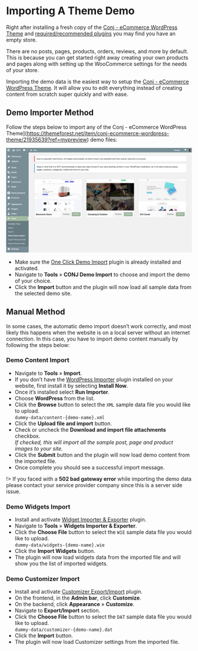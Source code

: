 # Importing A Theme Demo

Right after installing a fresh copy of the [Conj - eCommerce WordPress Theme](https://themeforest.net/item/conj-ecommerce-wordpress-theme/21935639?ref=mypreview) and [required/recommended plugins](installing-recommended-plugins) you may find you have an empty store. 

There are no posts, pages, products, orders, reviews, and more by default. This is because you can get started right away creating your own products and pages along with setting up the WooCommerce settings for the needs of your store.

Importing the demo data is the easiest way to setup the [Conj - eCommerce WordPress Theme](https://themeforest.net/item/conj-ecommerce-wordpress-theme/21935639?ref=mypreview). It will allow you to edit everything instead of creating content from scratch super quickly and with ease.

## Demo Importer Method

Follow the steps below to import any of the Conj - eCommerce WordPress Theme](https://themeforest.net/item/conj-ecommerce-wordpress-theme/21935639?ref=mypreview) demo files:

![Importing Conj - eCommerce WordPress Theme Demo Data](img/importing-conj-theme-demo-data.png)

* Make sure the [One Click Demo Import](https://wordpress.org/plugins/one-click-demo-import/) plugin is already installed and activated.
* Navigate to **Tools** » **CONJ Demo Import** to choose and import the demo of your choice.
* Click the **Import** button and the plugin will now load all sample data from the selected demo site.

## Manual Method

In some cases, the automatic demo import doesn’t work correctly, and most likely this happens when the website is on a local server without an internet connection. In this case, you have to import demo content manually by following the steps below:

### Demo Content Import

* Navigate to **Tools** » **Import**.
* If you don’t have the [WordPress Importer](https://wordpress.org/plugins/wordpress-importer/) plugin installed on your website, first install it by selecting **Install Now**.
* Once it’s installed select **Run Importer**.
* Choose **WordPress** from the list.
* Click the **Browse** button to select the `XML` sample data file you would like to upload.<br/>
`dummy-data/content-{demo-name}.xml`
* Click the **Upload file and import** button.
* Check or uncheck the **Download and import file attachments** checkbox.<br/>
*If checked, this will import all the sample post, page and product images to your site.*
* Click the **Submit** button and the plugin will now load demo content from the imported file.
* Once complete you should see a successful import message.

!> If you faced with a **502 bad gateway error** while importing the demo data please contact your service provider company since this is a server side issue.

### Demo Widgets Import

* Install and activate [Widget Importer & Exporter](https://wordpress.org/plugins/widget-importer-exporter) plugin.
* Navigate to **Tools** » **Widgets Importer & Exporter**.
* Click the **Choose File** button to select the `WIE` sample data file you would like to upload.<br/>
`dummy-data/widgets-{demo-name}.wie`
* Click the **Import Widgets** button.
* The plugin will now load widgets data from the imported file and will show you the list of imported widgets.

### Demo Customizer Import

* Install and activate [Customizer Export/Import](https://wordpress.org/plugins/customizer-export-import/) plugin.
* On the frontend, in the **Admin bar**, click **Customize**.
* On the backend, click **Appearance** » **Customize**.
* Navigate to **Export/Import** section.
* Click the **Choose File** button to select the `DAT` sample data file you would like to upload.<br/>
`dummy-data/customizer-{demo-name}.dat`
* Click the **Import** button.
* The plugin will now load Customizer settings from the imported file.
